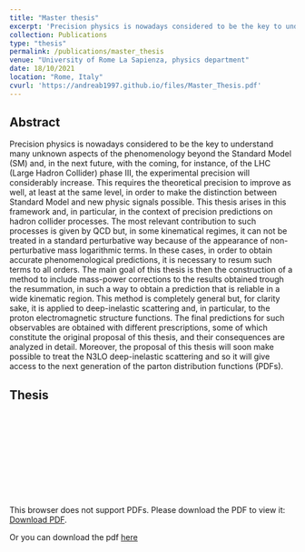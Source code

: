 ```yaml
---
title: "Master thesis"
excerpt: 'Precision physics is nowadays considered to be the key to understand many unknown aspects of the phenomenology beyond the Standard Model (SM) and, in the next future, with the coming, for instance, of the LHC (Large Hadron Collider) phase III, the experimental precision will considerably increase. This requires the theoretical precision to improve as well, at least at the same level, in order to make the distinction between Standard Model and new physic signals possible. This thesis arises in this framework and, in particular, in the context of precision predictions on hadron collider processes. The most relevant contribution to such processes is given by QCD but, in some kinematical regimes, it can not be treated in a standard perturbative way because of the appearance of non-perturbative mass logarithmic terms. In these cases, in order to obtain accurate phenomenological predictions, it is necessary to resum such terms to all orders. The main goal of this thesis is then the construction of a method to include mass-power corrections to the results obtained trough the resummation, in such a way to obtain a prediction that is reliable in a wide kinematic region. This method is completely general but, for clarity sake, it is applied to deep-inelastic scattering and, in particular, to the proton electromagnetic structure functions. The final predictions for such observables are obtained with different prescriptions, some of which constitute the original proposal of this thesis, and their consequences are analyzed in detail. Moreover, the proposal of this thesis will soon make possible to treat the N3LO deep-inelastic scattering and so it will give access to the next generation of the parton distribution functions (PDFs).' 
collection: Publications
type: "thesis"
permalink: /publications/master_thesis
venue: "University of Rome La Sapienza, physics department"
date: 18/10/2021
location: "Rome, Italy"
cvurl: 'https://andreab1997.github.io/files/Master_Thesis.pdf'
---
```


Abstract
--------

Precision physics is nowadays considered to be the key to understand many unknown aspects of the phenomenology beyond the Standard Model (SM) and, in the next future, with the coming, for instance, of the LHC (Large Hadron Collider) phase III, the experimental precision will considerably increase. This requires the theoretical precision to improve as well, at least at the same level, in order to make the distinction between Standard Model and new physic signals possible. This thesis arises in this framework and, in particular, in the context of precision predictions on hadron collider processes. The most relevant contribution to such processes is given by QCD but, in some kinematical regimes, it can not be treated in a standard perturbative way because of the appearance of non-perturbative mass logarithmic terms. In these cases, in order to obtain accurate phenomenological predictions, it is necessary to resum such terms to all orders. The main goal of this thesis is then the construction of a method to include mass-power corrections to the results obtained trough the resummation, in such a way to obtain a prediction that is reliable in a wide kinematic region. This method is completely general but, for clarity sake, it is applied to deep-inelastic scattering and, in particular, to the proton electromagnetic structure functions. The final predictions for such observables are obtained with different prescriptions, some of which constitute the original proposal of this thesis, and their consequences are analyzed in detail. Moreover, the proposal of this thesis will soon make possible to treat the N3LO deep-inelastic scattering and so it will give access to the next generation of the parton distribution functions (PDFs).

Thesis
------

<object data="https://andreab1997.github.io/files/Master_Thesis.pdf" type="application/pdf" width="700px" height="700px">
    <embed src="https://andreab1997.github.io/files/Master_Thesis.pdf">
        <p>This browser does not support PDFs. Please download the PDF to view it: <a href="https://andreab1997.github.io/files/Master_Thesis.pdf">Download PDF</a>.</p>
    </embed>
</object>



Or you can download the pdf [here](https://andreab1997.github.io/files/Master_Thesis.pdf)
